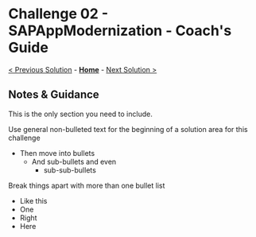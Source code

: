 # Challenge 02 - SAPAppModernization - Coach's Guide 

[< Previous Solution](./Solution-01.md) - **[Home](./README.md)** - [Next Solution >](./Solution-03.md)

## Notes & Guidance
This is the only section you need to include.

Use general non-bulleted text for the beginning of a solution area for this challenge
- Then move into bullets
    - And sub-bullets and even
        - sub-sub-bullets

Break things apart with more than one bullet list
- Like this 
- One
- Right
- Here
